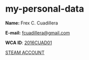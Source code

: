 # my-personal-data

**Name:** Frex C. Cuadillera

**E-mail:** fcuadillera@gmail.com

**WCA ID**: [2016CUAD01]

[STEAM ACCOUNT]

[STEAM ACCOUNT]: <https://steamcommunity.com/id/54V6>
[2016CUAD01]: <https://www.worldcubeassociation.org/persons/2016CUAD01>
